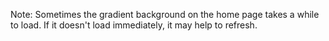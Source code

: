 Note: Sometimes the gradient background on the home page takes a while to load. If it doesn't load immediately, it may help to refresh.
